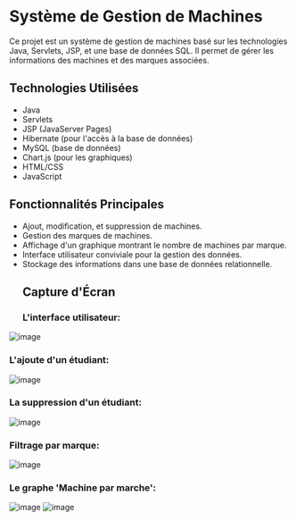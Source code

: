 # Système de Gestion de Machines

Ce projet est un système de gestion de machines basé sur les technologies Java, Servlets, JSP, et une base de données SQL.
Il permet de gérer les informations des machines et des marques associées.

## Technologies Utilisées

- Java
- Servlets
- JSP (JavaServer Pages)
- Hibernate (pour l'accès à la base de données)
- MySQL (base de données)
- Chart.js (pour les graphiques)
- HTML/CSS
- JavaScript

## Fonctionnalités Principales

- Ajout, modification, et suppression de machines.
- Gestion des marques de machines.
- Affichage d'un graphique montrant le nombre de machines par marque.
- Interface utilisateur conviviale pour la gestion des données.
- Stockage des informations dans une base de données relationnelle.
  ## Capture d'Écran
  ### L'interface utilisateur:
  
![image](https://github.com/adnan-khadija/Ajax/assets/147508009/09f7a4df-d226-44d0-b8c6-a041f27050fd)

### L'ajoute d'un étudiant:

![image](https://github.com/adnan-khadija/Ajax/assets/147508009/2a2eb7a5-0244-4638-8fb2-0344bd2e7ba2)

### La suppression d'un étudiant:

![image](https://github.com/adnan-khadija/Ajax/assets/147508009/bb4323e2-f14c-43b5-8da0-f624430f7aa5)

### Filtrage par marque:

![image](https://github.com/adnan-khadija/Ajax/assets/147508009/ff655d50-c7ec-42f4-8fc2-bc4fbd255f64)

### Le graphe 'Machine par marche':

![image](https://github.com/adnan-khadija/Ajax/assets/147508009/a0f7a818-3f41-430b-95ef-3f7e98ab5986)
![image](https://github.com/adnan-khadija/Ajax/assets/147508009/b28aa831-8823-4683-9be2-a9453ee87b9b)





